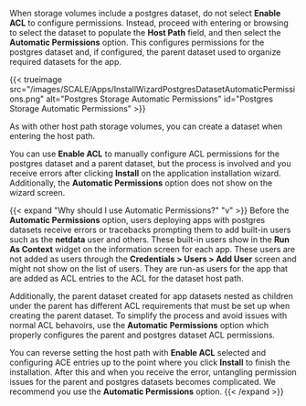 &NewLine;

When storage volumes include a postgres dataset, do not select **Enable ACL** to configure permissions.
Instead, proceed with entering or browsing to select the dataset to populate the **Host Path** field, and then select the **Automatic Permissions** option.
This configures permissions for the postgres dataset and, if configured, the parent dataset used to organize required datasets for the app.

{{< trueimage src="/images/SCALE/Apps/InstallWizardPostgresDatasetAutomaticPermissions.png" alt="Postgres Storage Automatic Permissions" id="Postgres Storage Automatic Permissions" >}}

As with other host path storage volumes, you can create a dataset when entering the host path.

You can use **Enable ACL** to manually configure ACL permissions for the postgres dataset and a parent dataset, but the process is involved and you receive errors after clicking **Install** on the application installation wizard. Additionally, the **Automatic Permissions** option does not show on the wizard screen.

{{< expand "Why should I use Automatic Permissions?" "v" >}}
Before the **Automatic Permissions** option, users deploying apps with postgres datasets receive errors or tracebacks prompting them to add built-in users such as the **netdata** user and others.
These built-in users show in the **Run As Context** widget on the information screen for each app.
These users are not added as users through the **Credentials > Users > Add User** screen and might not show on the list of users. 
They are run-as users for the app that are added as ACL entries to the ACL for the dataset host path.

Additionally, the parent dataset created for app datasets nested as children under the parent has different ACL requirements that must be set up when creating the parent dataset.
To simplify the process and avoid issues with normal ACL behavoirs, use the **Automatic Permissions** option which properly configures the parent and postgres dataset ACL permissions.

You can reverse setting the host path with **Enable ACL** selected and configuring ACE entries up to the point where you click **Install** to finish the installation.
After this and when you receive the error, untangling permission issues for the parent and postgres datasets becomes complicated.
We recommend you use the **Automatic Permissions** option.
{{< /expand >}}